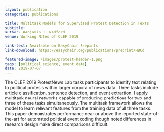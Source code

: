 ```yaml
---
layout: publication
categories: publications

title: Multitask Models for Supervised Protest Detection in Texts
subtitle: 
author: Benjamin J. Radford
venue: Working Notes of CLEF 2019

link-text: Available on EasyChair Prepints
link-download: https://easychair.org/publications/preprint/HBCd

featured-image: /images/protest-header-1.png
tags: [political science, event data]
date: 2019-07-07
---
```


The CLEF 2019 ProtestNews Lab tasks participants to identify text relating to political protests within larger corpora of news data. Three tasks include article classification, sentence detection, and event extraction. I apply multitask neural networks capable of producing predictions for two and three of these tasks simultaneously. The multitask framework allows the model to learn relevant features from the training data of all three tasks. This paper demonstrates performance near or above the reported state-of-the-art for automated political event coding though noted differences in research design make direct comparisons difficult.
